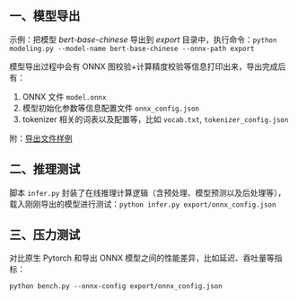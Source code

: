 ## 一、模型导出

示例：把模型 *bert-base-chinese* 导出到 *export* 目录中，执行命令：`python modeling.py --model-name bert-base-chinese --onnx-path export`

模型导出过程中会有 ONNX 图校验+计算精度校验等信息打印出来，导出完成后有：

1. ONNX 文件 `model.onnx`
2. 模型初始化参数等信息配置文件 `onnx_config.json`
3. tokenizer 相关的词表以及配置等，比如 `vocab.txt`, `tokenizer_config.json`

附：[导出文件样例](http://172.31.0.197:8081/export.tar.gz)

## 二、推理测试

脚本 `infer.py` 封装了在线推理计算逻辑（含预处理、模型预测以及后处理等），载入刚刚导出的模型进行测试：`python infer.py export/onnx_config.json`

## 三、压力测试

对比原生 Pytorch 和导出 ONNX 模型之间的性能差异，比如延迟、吞吐量等指标：

```
python bench.py --onnx-config export/onnx_config.json
```
